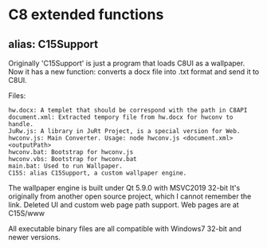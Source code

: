 # C8 extended functions
## alias: C15Support

Originally 'C15Support' is just a program that loads C8UI as a wallpaper.
Now it has a new function: converts a docx file into .txt format and send it to C8UI.

Files:

```
hw.docx: A templet that should be correspond with the path in C8API
document.xml: Extracted tempory file from hw.docx for hwconv to handle.
JuRw.js: A library in JuRt Project, is a special version for Web.
hwconv.js: Main Converter. Usage: node hwconv.js <document.xml> <outputPath>
hwconv.bat: Bootstrap for hwconv.js
hwconv.vbs: Bootstrap for hwconv.bat
main.bat: Used to run Wallpaper.
C15S: alias C15Support, a custom wallpaper engine.
```

The wallpaper engine is built under Qt 5.9.0 with MSVC2019 32-bit
It's originally from another open source project, which I cannot remember the link.
Deleted UI and custom web page path support. Web pages are at C15S/www

All executable binary files are all compatible with Windows7 32-bit and newer versions.


